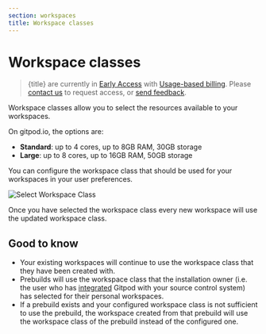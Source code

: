 ```yaml
---
section: workspaces
title: Workspace classes
---
```


<script context="module">
  export const prerender = true;
</script>

# Workspace classes

> {title} are currently in [Early Access](/docs/help/public-roadmap/release-cycle) with [Usage-based billing](/docs/configure/billing/usage-based-billing). Please [contact us](/contact/support) to request access, or [send feedback](https://github.com/gitpod-io/gitpod/issues/12473).

Workspace classes allow you to select the resources available to your workspaces.

On gitpod.io, the options are:

- **Standard**: up to 4 cores, up to 8GB RAM, 30GB storage
- **Large**: up to 8 cores, up to 16GB RAM, 50GB storage

You can configure the workspace class that should be used for your workspaces in your user preferences.

![Select Workspace Class](../../../static/images/docs/select-workspace-class.png)

Once you have selected the workspace class every new workspace will use the updated workspace class.

## Good to know

- Your existing workspaces will continue to use the workspace class that they have been created with.
- Prebuilds will use the workspace class that the installation owner (i.e. the user who has [integrated](/docs/integrations) Gitpod with your source control system) has selected for their personal workspaces.
- If a prebuild exists and your configured workspace class is not sufficient to use the prebuild, the workspace
  created from that prebuild will use the workspace class of the prebuild instead of the configured one.
